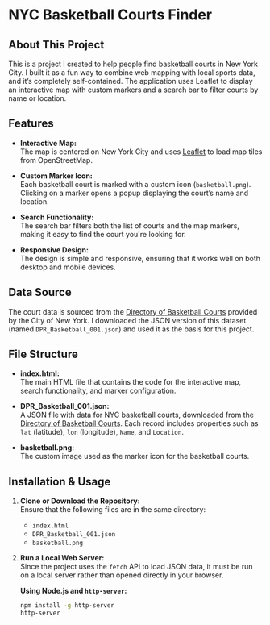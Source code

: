 # NYC Basketball Courts Finder

## About This Project

This is a project I created to help people find basketball courts in New York City. I built it as a fun way to combine web mapping with local sports data, and it’s completely self-contained. The application uses Leaflet to display an interactive map with custom markers and a search bar to filter courts by name or location.

## Features

- **Interactive Map:**  
  The map is centered on New York City and uses [Leaflet](https://leafletjs.com/) to load map tiles from OpenStreetMap. 

- **Custom Marker Icon:**  
  Each basketball court is marked with a custom icon (`basketball.png`). Clicking on a marker opens a popup displaying the court’s name and location.

- **Search Functionality:**  
  The search bar filters both the list of courts and the map markers, making it easy to find the court you're looking for.

- **Responsive Design:**  
  The design is simple and responsive, ensuring that it works well on both desktop and mobile devices.

## Data Source

The court data is sourced from the [Directory of Basketball Courts](https://data.cityofnewyork.us/Recreation/Directory-of-Basketball-Courts/b937-zdky/about_data) provided by the City of New York. I downloaded the JSON version of this dataset (named `DPR_Basketball_001.json`) and used it as the basis for this project.

## File Structure

- **index.html:**  
  The main HTML file that contains the code for the interactive map, search functionality, and marker configuration.

- **DPR_Basketball_001.json:**  
  A JSON file with data for NYC basketball courts, downloaded from the [Directory of Basketball Courts](https://data.cityofnewyork.us/Recreation/Directory-of-Basketball-Courts/b937-zdky/about_data). Each record includes properties such as `lat` (latitude), `lon` (longitude), `Name`, and `Location`.

- **basketball.png:**  
  The custom image used as the marker icon for the basketball courts.

## Installation & Usage

1. **Clone or Download the Repository:**  
   Ensure that the following files are in the same directory:
   - `index.html`
   - `DPR_Basketball_001.json`
   - `basketball.png`

2. **Run a Local Web Server:**  
   Since the project uses the `fetch` API to load JSON data, it must be run on a local server rather than opened directly in your browser.

   **Using Node.js and `http-server`:**
   ```bash
   npm install -g http-server
   http-server
